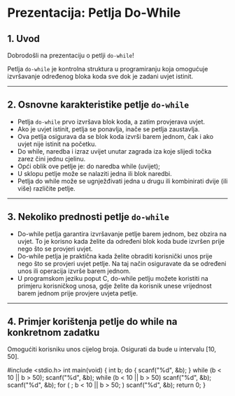 # Prezentacija: Petlja Do-While

## 1. Uvod

Dobrodošli na prezentaciju o petlji `do-while`!

Petlja `do-while` je kontrolna struktura u programiranju koja omogućuje izvršavanje određenog bloka koda sve dok je zadani uvjet istinit.

---

## 2. Osnovne karakteristike petlje `do-while`

- Petlja `do-while` prvo izvršava blok koda, a zatim provjerava uvjet.
- Ako je uvjet istinit, petlja se ponavlja, inače se petlja zaustavlja.
- Ova petlja osigurava da se blok koda izvrši barem jednom, čak i ako uvjet nije istinit na početku.
- Do while, naredba i izraz uvijet unutar zagrada iza koje slijedi točka zarez čini jednu cjelinu.
- Opći oblik ove petlje je:
    do
     naredba
    while (uvijet);
- U sklopu petlje može se nalaziti jedna ili blok naredbi.
- Petlja do while može se ugnježđivati jedna u drugu ili kombinirati dvije (ili više) različite petlje.
---

## 3. Nekoliko prednosti petlje `do-while`

- Do-while petlja garantira izvršavanje petlje barem jednom, bez obzira na uvjet. To je korisno kada želite da određeni blok koda bude      izvršen prije nego što se provjeri uvjet.
- Do-while petlja je praktična kada želite obraditi korisnički unos prije nego što se provjeri uvjet petlje. Na taj način osiguravate da 
  se određeni unos ili operacija izvrše barem jednom.
- U programskom jeziku poput C, do-while petlju možete koristiti na primjeru korisničkog unosa, gdje želite da korisnik unese vrijednost 
  barem jednom prije provjere uvjeta petlje.

---
## 4. Primjer korištenja petlje do while na konkretnom zadatku
Omogućiti korisniku unos cijelog broja. Osigurati da bude u intervalu [10, 50].

 #include <stdio.h>
int main(void)
{
  int b; 
  do {
    scanf("%d", &b); 
  } while (b < 10 || b > 50);
  scanf("%d", &b);
  while (b < 10 || b > 50)
    scanf("%d", &b);
  scanf("%d", &b);
  for ( ; b < 10 || b > 50; )
   scanf("%d", &b);
return 0;
}

